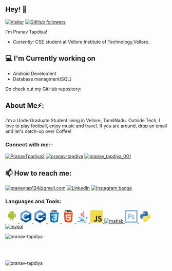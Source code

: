 
<!-- <h2 align='center'>Pranav Tapdiya</h2>
<p align='center'><b>UnderGrad at Vellore Institute of Technology, Vellore</b></p> -->

<h2>Hey! 👋</h2>

[![Visitor](https://visitor-badge.laobi.icu/badge?page_id=pranav-tapdiya.pranav-tapdiya)](https://github.com/pranav-tapdiya) [![GitHub followers](https://img.shields.io/github/followers/pranav-tapdiya.svg?style=social&label=Follow)](https://github.com/pranav-tapdiya?tab=followers)

I'm Pranav Tapdiya! 
- <i>Currently:</i> CSE student at Vellore Institute of Technology,Vellore. 

<h2>💻 I'm Currently working on</h2>

- Android Develoment
- Database managment(SQL)

Do check out my GitHub repository:




<h2> About Me⚡:</h2>

I'm a UnderGraduate Student living in Vellore, TamilNadu. Outside Tech, I love to play football, enjoy music and travel. If you are around, drop an email and let's catch-up over Coffee!



<h3 align="left">Connect with me:-</h3>
<p align="left">
<a href="https://twitter.com/PranavTapdiya2?t=zrcFEApJKWfc6XT3JdMpcw&s=09" target="blank"><img align="center" src="https://raw.githubusercontent.com/rahuldkjain/github-profile-readme-generator/master/src/images/icons/Social/twitter.svg" alt="PranavTpadiya2" height="30" width="40" /></a>
<a href="https://www.linkedin.com/in/pranav-tapdiya-96830425a/" target="blank"><img align="center" src="https://raw.githubusercontent.com/rahuldkjain/github-profile-readme-generator/master/src/images/icons/Social/linked-in-alt.svg" alt="pranav-tapdiya" height="30" width="40" /></a>
<a href="https://www.instagram.com/pranav_tapdiya_001/?igshid=ZDdkNTZiNTM=" target="blank"><img align="center" src="https://raw.githubusercontent.com/rahuldkjain/github-profile-readme-generator/master/src/images/icons/Social/instagram.svg" alt="pranav_tapdiya_001" height="30" width="40" /></a>
</p>

<h2>📫 How to reach me:</h2>

<a href="mailto:pranavtap124@gmail.com">![pranavtap124@gmail.com](https://img.shields.io/badge/Gmail-D14836?style=for-the-badge&logo=gmail&logoColor=white)</a> 
<a href="https://www.linkedin.com/in/pranav-tapdiya-96830425a/">![LinkedIn](https://img.shields.io/badge/LinkedIn-0077B5?style=for-the-badge&logo=linkedin&logoColor=white)</a>
 </a>
  <a href="https://www.instagram.com/pranav_tapdiya_001/?igshid=ZDdkNTZiNTM=">
    <img src="https://img.shields.io/badge/Instagram-red?style=for-the-badge&logo=Instagram&logoColor=white" alt="Instagram badge"/>
  </a>

<h3 align="left">Languages and Tools:</h3>
<p align="left"> <a href="https://developer.android.com" target="_blank" rel="noreferrer"> <img src="https://raw.githubusercontent.com/devicons/devicon/master/icons/android/android-original-wordmark.svg" alt="android" width="40" height="40"/> </a> <a href="https://www.cprogramming.com/" target="_blank" rel="noreferrer"> <img src="https://raw.githubusercontent.com/devicons/devicon/master/icons/c/c-original.svg" alt="c" width="40" height="40"/> </a> <a href="https://www.w3schools.com/cpp/" target="_blank" rel="noreferrer"> <img src="https://raw.githubusercontent.com/devicons/devicon/master/icons/cplusplus/cplusplus-original.svg" alt="cplusplus" width="40" height="40"/> </a> <a href="https://www.w3schools.com/css/" target="_blank" rel="noreferrer"> <img src="https://raw.githubusercontent.com/devicons/devicon/master/icons/css3/css3-original-wordmark.svg" alt="css3" width="40" height="40"/> </a> <a href="https://www.w3.org/html/" target="_blank" rel="noreferrer"> <img src="https://raw.githubusercontent.com/devicons/devicon/master/icons/html5/html5-original-wordmark.svg" alt="html5" width="40" height="40"/> </a>  <a href="https://www.java.com" target="_blank" rel="noreferrer"> <img src="https://raw.githubusercontent.com/devicons/devicon/master/icons/java/java-original.svg" alt="java" width="40" height="40"/> </a> <a href="https://developer.mozilla.org/en-US/docs/Web/JavaScript" target="_blank" rel="noreferrer"> <img src="https://raw.githubusercontent.com/devicons/devicon/master/icons/javascript/javascript-original.svg" alt="javascript" width="40" height="40"/> </a> <a href="https://www.mathworks.com/" target="_blank" rel="noreferrer"> <img src="https://upload.wikimedia.org/wikipedia/commons/2/21/Matlab_Logo.png" alt="matlab" width="40" height="40"/> </a> <a href="https://www.photoshop.com/en" target="_blank" rel="noreferrer"> <img src="https://raw.githubusercontent.com/devicons/devicon/master/icons/photoshop/photoshop-line.svg" alt="photoshop" width="40" height="40"/> </a> <a href="https://www.python.org" target="_blank" rel="noreferrer"> <img src="https://raw.githubusercontent.com/devicons/devicon/master/icons/python/python-original.svg" alt="python" width="40" height="40"/> </a><a href="https://www.mysql.com/" target="_blank" rel="noreferrer"> <img src="https://raw.githubusercontent.com/amido/azure-vector-icons/master/renders/mysql-database.png" alt="mysql" width="40" height="40"/> </a> </p>



<p>&nbsp;<img align="left" src="https://github-readme-stats.vercel.app/api?username=pranav-tapdiya&show_icons=true&locale=en" alt="pranav-tapdiya" /><br><br><br>
<br>
</p>
<p><img align="center" src="https://github-readme-streak-stats.herokuapp.com/?user=pranav-tapdiya&" alt="pranav-tapdiya" /></p>
